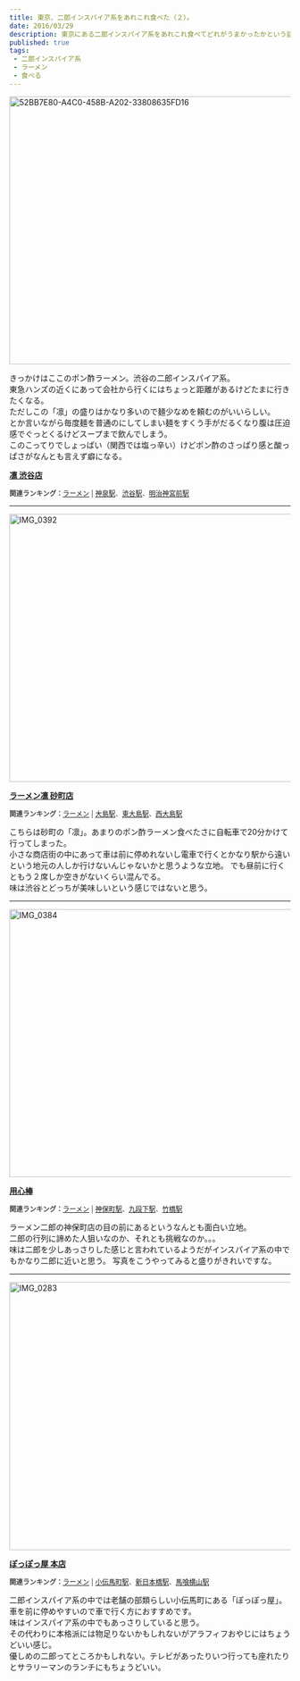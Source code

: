 ```yaml
---
title: 東京、二郎インスパイア系をあれこれ食べた（２）。
date: 2016/03/29
description: 東京にある二郎インスパイア系をあれこれ食べてどれがうまかったかという話。
published: true
tags: 
 - 二郎インスパイア系
 - ラーメン
 - 食べる
---
```


<a data-flickr-embed="true"  href="https://www.flickr.com/photos/shigeki_takeguchi/25511899293/in/dateposted-public/" title="52BB7E80-A4C0-458B-A202-33808635FD16"><img src="https://farm2.staticflickr.com/1579/25511899293_0f1dd4518d_z.jpg" width="640" height="480" alt="52BB7E80-A4C0-458B-A202-33808635FD16"></a><script async src="//embedr.flickr.com/assets/client-code.js" charset="utf-8"></script>

きっかけはここのポン酢ラーメン。渋谷の二郎インスパイア系。  
東急ハンズの近くにあって会社から行くにはちょっと距離があるけどたまに行きたくなる。  
ただしこの「凛」の盛りはかなり多いので麺少なめを頼むのがいいらしい。  
とか言いながら毎度麺を普通のにしてしまい麺をすくう手がだるくなり腹は圧迫感でぐっとくるけどスープまで飲んでしまう。  
このこってりでしょっぱい（関西では塩っ辛い）けどポン酢のさっぱり感と酸っぱさがなんとも言えず癖になる。

<!-- more -->

<div class="tabelog">
<p><strong><a href="http://tabelog.com/tokyo/A1303/A130301/13121071/" target="_blank">凛 渋谷店</a></strong></p>
<script src="http://tabelog.com/badge/google_badge?escape=false&rcd=13121071" type="text/javascript" charset="utf-8"></script>
</div>
<p style="color:#444444; font-size:12px;">
<strong>関連ランキング：</strong><a href="http://tabelog.com/rstLst/ramen/">ラーメン</a> | <a href="http://tabelog.com/tokyo/A1303/A130301/R5207/rstLst/">神泉駅</a>、<a href="http://tabelog.com/tokyo/A1303/A130301/R4698/rstLst/">渋谷駅</a>、<a href="http://tabelog.com/tokyo/A1306/A130601/R9951/rstLst/">明治神宮前駅</a></p>
<hr>
<a data-flickr-embed="true"  href="https://www.flickr.com/photos/shigeki_takeguchi/25841667520/in/dateposted-public/" title="IMG_0392"><img src="https://farm2.staticflickr.com/1712/25841667520_9c53a04746_z.jpg" width="640" height="480" alt="IMG_0392"></a><script async src="//embedr.flickr.com/assets/client-code.js" charset="utf-8"></script>

<div class="tabelog">
<p><strong><a href="http://tabelog.com/tokyo/A1312/A131202/13146287/" target="_blank">ラーメン凛 砂町店</a></strong></p>
<script src="http://tabelog.com/badge/google_badge?escape=false&rcd=13146287" type="text/javascript" charset="utf-8"></script>
</div>
<p style="color:#444444; font-size:12px;">
<strong>関連ランキング：</strong><a href="http://tabelog.com/rstLst/ramen/">ラーメン</a> | <a href="http://tabelog.com/tokyo/A1312/A131202/R1731/rstLst/">大島駅</a>、<a href="http://tabelog.com/tokyo/A1312/A131202/R8156/rstLst/">東大島駅</a>、<a href="http://tabelog.com/tokyo/A1312/A131202/R7349/rstLst/">西大島駅</a></p>

こちらは砂町の「凛」。あまりのポン酢ラーメン食べたさに自転車で20分かけて行ってしまった。  
小さな商店街の中にあって車は前に停めれないし電車で行くとかなり駅から遠いという地元の人しか行けないんじゃないかと思うような立地。
でも昼前に行くともう２席しか空きがないくらい混んでる。  
味は渋谷とどっちが美味しいという感じではないと思う。
<hr>
<a data-flickr-embed="true"  href="https://www.flickr.com/photos/shigeki_takeguchi/26114519125/in/dateposted-public/" title="IMG_0384"><img src="https://farm2.staticflickr.com/1457/26114519125_d6ce251605_z.jpg" width="640" height="480" alt="IMG_0384"></a><script async src="//embedr.flickr.com/assets/client-code.js" charset="utf-8"></script>

<div class="tabelog">
<p><strong><a href="http://tabelog.com/tokyo/A1310/A131003/13085246/" target="_blank">用心棒</a></strong></p>
<script src="http://tabelog.com/badge/google_badge?escape=false&rcd=13085246" type="text/javascript" charset="utf-8"></script>
</div>
<p style="color:#444444; font-size:12px;">
<strong>関連ランキング：</strong><a href="http://tabelog.com/rstLst/ramen/">ラーメン</a> | <a href="http://tabelog.com/tokyo/A1310/A131003/R5294/rstLst/">神保町駅</a>、<a href="http://tabelog.com/tokyo/A1309/A130906/R3470/rstLst/">九段下駅</a>、<a href="http://tabelog.com/tokyo/A1302/A130201/R5921/rstLst/">竹橋駅</a></p>

ラーメン二郎の神保町店の目の前にあるというなんとも面白い立地。  
二郎の行列に諦めた人狙いなのか、それとも挑戦なのか。。。  
味は二郎を少しあっさりした感じと言われているようだがインスパイア系の中でもかなり二郎に近いと思う。
写真をこうやってみると盛りがきれいですな。
<hr>
<a data-flickr-embed="true"  href="https://www.flickr.com/photos/shigeki_takeguchi/26088587006/in/dateposted-public/" title="IMG_0283"><img src="https://farm2.staticflickr.com/1510/26088587006_7c96d33fb7_z.jpg" width="640" height="480" alt="IMG_0283"></a><script async src="//embedr.flickr.com/assets/client-code.js" charset="utf-8"></script>

<div class="tabelog">
<p><strong><a href="http://tabelog.com/tokyo/A1302/A130204/13003042/" target="_blank">ぽっぽっ屋 本店</a></strong></p>
<script src="http://tabelog.com/badge/google_badge?escape=false&rcd=13003042" type="text/javascript" charset="utf-8"></script>
</div>
<p style="color:#444444; font-size:12px;">
<strong>関連ランキング：</strong><a href="http://tabelog.com/rstLst/ramen/">ラーメン</a> | <a href="http://tabelog.com/tokyo/A1302/A130204/R4034/rstLst/">小伝馬町駅</a>、<a href="http://tabelog.com/tokyo/A1302/A130202/R5260/rstLst/">新日本橋駅</a>、<a href="http://tabelog.com/tokyo/A1302/A130204/R7848/rstLst/">馬喰横山駅</a></p>

二郎インスパイア系の中では老舗の部類らしい小伝馬町にある「ぽっぽっ屋」。  
車を前に停めやすいので車で行く方におすすめです。  
味はインスパイア系の中でもあっさりしていると思う。  
その代わりに本格派には物足りないかもしれないがアラフィフおやじにはちょうどいい感じ。  
優しめの二郎ってところかもしれない。テレビがあったりいつ行っても座れたりとサラリーマンのランチにもちょうどいい。
